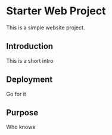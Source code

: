 # Starter Web Project

This is a simple website project.

## Introduction

This is a short intro

## Deployment

Go for it

## Purpose

Who knows